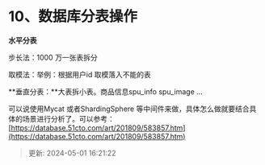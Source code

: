 # 10、数据库分表操作

**水平分表**

步长法：1000 万一张表拆分

取模法：举例：根据用户id 取模落入不能的表

**垂直分表：**大表拆小表。商品信息spu_info spu_image ...

可以说使用Mycat 或者ShardingSphere 等中间件来做，具体怎么做就要结合具体的场景进行分析了。可以参考：[https://database.51cto.com/art/201809/583857.htm](https://database.51cto.com/art/201809/583857.htm)

> 更新: 2024-05-01 16:21:22  
